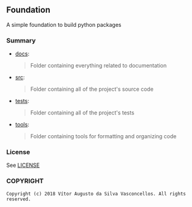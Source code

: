 ## Foundation
A simple foundation to build python packages

### Summary
+ [docs](./docs):
    > Folder containing everything related to documentation
+ [src](./src):
    > Folder containing all of the project's source code
+ [tests](./tests):
    > Folder containing all of the project's tests
+ [tools](./tools):
    > Folder containing tools for formatting and organizing code

### License
See [LICENSE](./LICENSE)

### COPYRIGHT
    Copyright (c) 2018 Vítor Augusto da Silva Vasconcellos. All rights reserved.
